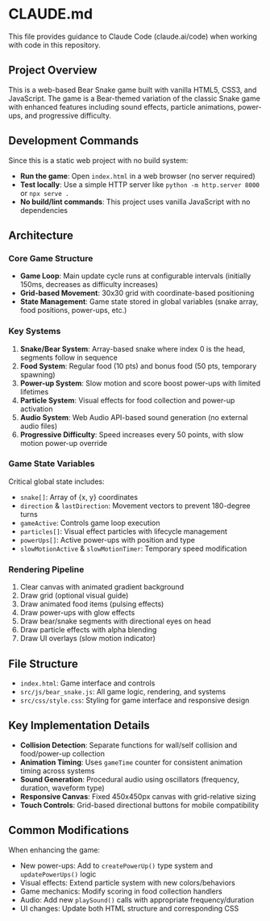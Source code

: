 # CLAUDE.md

This file provides guidance to Claude Code (claude.ai/code) when working with code in this repository.

## Project Overview

This is a web-based Bear Snake game built with vanilla HTML5, CSS3, and JavaScript. The game is a Bear-themed variation of the classic Snake game with enhanced features including sound effects, particle animations, power-ups, and progressive difficulty.

## Development Commands

Since this is a static web project with no build system:

- **Run the game**: Open `index.html` in a web browser (no server required)
- **Test locally**: Use a simple HTTP server like `python -m http.server 8000` or `npx serve .`
- **No build/lint commands**: This project uses vanilla JavaScript with no dependencies

## Architecture

### Core Game Structure

- **Game Loop**: Main update cycle runs at configurable intervals (initially 150ms, decreases as difficulty increases)
- **Grid-based Movement**: 30x30 grid with coordinate-based positioning
- **State Management**: Game state stored in global variables (snake array, food positions, power-ups, etc.)

### Key Systems

1. **Snake/Bear System**: Array-based snake where index 0 is the head, segments follow in sequence
2. **Food System**: Regular food (10 pts) and bonus food (50 pts, temporary spawning)
3. **Power-up System**: Slow motion and score boost power-ups with limited lifetimes
4. **Particle System**: Visual effects for food collection and power-up activation
5. **Audio System**: Web Audio API-based sound generation (no external audio files)
6. **Progressive Difficulty**: Speed increases every 50 points, with slow motion power-up override

### Game State Variables

Critical global state includes:
- `snake[]`: Array of {x, y} coordinates
- `direction` & `lastDirection`: Movement vectors to prevent 180-degree turns
- `gameActive`: Controls game loop execution
- `particles[]`: Visual effect particles with lifecycle management
- `powerUps[]`: Active power-ups with position and type
- `slowMotionActive` & `slowMotionTimer`: Temporary speed modification

### Rendering Pipeline

1. Clear canvas with animated gradient background
2. Draw grid (optional visual guide)
3. Draw animated food items (pulsing effects)
4. Draw power-ups with glow effects
5. Draw bear/snake segments with directional eyes on head
6. Draw particle effects with alpha blending
7. Draw UI overlays (slow motion indicator)

## File Structure

- `index.html`: Game interface and controls
- `src/js/bear_snake.js`: All game logic, rendering, and systems
- `src/css/style.css`: Styling for game interface and responsive design

## Key Implementation Details

- **Collision Detection**: Separate functions for wall/self collision and food/power-up collection
- **Animation Timing**: Uses `gameTime` counter for consistent animation timing across systems
- **Sound Generation**: Procedural audio using oscillators (frequency, duration, waveform type)
- **Responsive Canvas**: Fixed 450x450px canvas with grid-relative sizing
- **Touch Controls**: Grid-based directional buttons for mobile compatibility

## Common Modifications

When enhancing the game:
- New power-ups: Add to `createPowerUp()` type system and `updatePowerUps()` logic
- Visual effects: Extend particle system with new colors/behaviors
- Game mechanics: Modify scoring in food collection handlers
- Audio: Add new `playSound()` calls with appropriate frequency/duration
- UI changes: Update both HTML structure and corresponding CSS